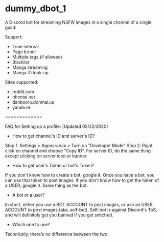 # dummy_dbot_1
A Discord bot for streaming NSFW images in a single channel of a single guild:

Support:
+ Time interval
+ Page turner
+ Multiple tags (if allowed)
+ Blacklist
+ Manga streaming
+ Manga ID look-up

Sites supported:
+ reddit.com
+ nhentai.net
+ danbooru.donmai.us
+ yande.re

=============

FAQ for Setting up a profile: (Updated 05/22/2020)


+ How to get channel's ID and server's ID?

Step 1: Settings > Appearance > Turn on "Developer Mode"
Step 2: Right click on channel and choose "Copy ID". For server ID, do the same thing except clicking on server icon or banner.

+ How to get user's Token or bot's Token?

If you don't know how to create a bot, google it. Once you have a bot, you can use that token to post images.
If you don't know how to get the token of a USER, google it. Same thing as the bot.

+ A bot or a user?

In short, either you use a BOT ACCOUNT to post images, or use an USER ACCOUNT to post images (aka. self-bot).
Self-bot is against Discord's ToS, and will definitely get you banned if you get snitched.

+ Which one to use?

Technically, there's no difference between the two.
